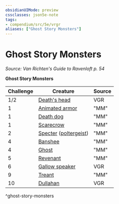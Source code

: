 ```yaml
---
obsidianUIMode: preview
cssclasses: json5e-note
tags:
- compendium/src/5e/vrgr
aliases: ["Ghost Story Monsters"]
---
```

# Ghost Story Monsters
*Source: Van Richten's Guide to Ravenloft p. 54* 

**Ghost Story Monsters**

| Challenge | Creature | Source |
|-----------|----------|--------|
| 1/2 | [Death's head](Mechanics/bestiary/undead/deaths-head-vrgr.md) | VGR |
| 1 | [Animated armor](Mechanics/bestiary/construct/animated-armor.md) | "MM" |
| 1 | [Death dog](Mechanics/bestiary/monstrosity/death-dog.md) | "MM" |
| 1 | [Scarecrow](Mechanics/bestiary/construct/scarecrow.md) | "MM" |
| 2 | [Specter](Mechanics/bestiary/undead/specter.md) ([poltergeist](Mechanics/bestiary/undead/poltergeist.md)) | "MM" |
| 4 | [Banshee](Mechanics/bestiary/undead/banshee.md) | "MM" |
| 4 | [Ghost](Mechanics/bestiary/undead/ghost.md) | "MM" |
| 5 | [Revenant](Mechanics/bestiary/undead/revenant.md) | "MM" |
| 6 | [Gallow speaker](Mechanics/bestiary/undead/gallows-speaker-vrgr.md) | VGR |
| 9 | [Treant](Mechanics/bestiary/plant/treant.md) | "MM" |
| 10 | [Dullahan](Mechanics/bestiary/undead/dullahan-vrgr.md) | VGR |
^ghost-story-monsters